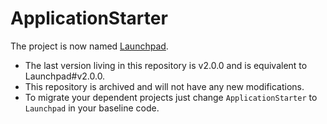 # ApplicationStarter

The project is now named [Launchpad](https://github.com/ba-st/Launchpad). 

- The last version living in this repository is v2.0.0 and is equivalent to Launchpad#v2.0.0. 
- This repository is archived and will not have any new modifications. 
- To migrate your dependent projects just change `ApplicationStarter` to `Launchpad` in your baseline code.
